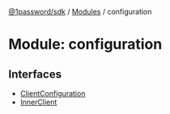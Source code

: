 [@1password/sdk](../README.md) / [Modules](../modules.md) / configuration

# Module: configuration

## Interfaces

- [ClientConfiguration](../interfaces/configuration.ClientConfiguration.md)
- [InnerClient](../interfaces/configuration.InnerClient.md)
